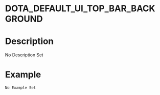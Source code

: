 # DOTA_DEFAULT_UI_TOP_BAR_BACKGROUND
# Description
No Description Set
# Example
```No Example Set```